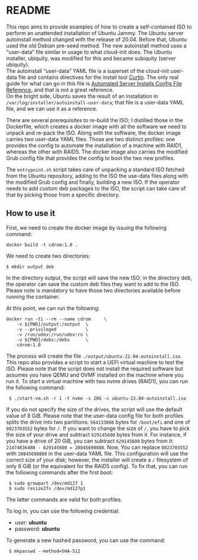 # README

This repo aims to provide examples of how to create a self-contained ISO to
perform an unattended installation of Ubuntu Jammy. The Ubuntu server
autoinstall method changed with the release of 20.04. Before that, Ubuntu used
the old Debian pre-seed method. The new autoinstall method uses a “user-data”
file similar in usage to what cloud-init does. The Ubuntu installer, ubiquity,
was modified for this and became subiquity (server ubiquity).  
The autoinstall “user-data” YAML file is a superset of the cloud-init user-data
file and contains directives for the install tool
[Curtin](https://curtin.readthedocs.io/en/latest/topics/overview.html). The only
real guide for what can go in this file is [Automated Server Installs Config
File Reference](https://ubuntu.com/server/docs/install/autoinstall-reference),
and that is not a great reference.  
On the bright side, Ubuntu saves the result of an installation in
`/var/log/installer/autoinstall-user-data`; that file is a user-data YAML file,
and we can use it as a reference.

There are several prerequisites to re-build the ISO; I distilled those in the
Dockerfile, which creates a docker image with all the software we need to unpack
and re-pack the ISO. Along with the software, the docker image carries two
user-data YAML files. Those are two distinct profiles: one provides the config
to automate the installation of a machine with RAID1, whereas the other with
RAID5. The docker image also carries the modified Grub config file that provides
the config to boot the two new profiles.

The `entrypoint.sh` script takes care of unpacking a standard ISO fetched from
the Ubuntu repository, adding to the ISO the use-data files along with the
modified Grub config and finally, building a new ISO. If the operator needs to
add custom deb packages to the ISO, the script can take care of that by picking
those from a specific directory.

## How to use it

First, we need to create the docker image by issuing the following command:

    docker build -t cdrom:1.0 .

We need to create two directories:

    $ mkdir output deb

In the directory output, the script will save the new ISO; in the directory deb,
the operator can save the custom deb files they want to add to the ISO. Please
note is mandatory to have those two directories available before running the
container.

At this point, we can run the following:

    docker run -ti --rm --name cdrom     \
		-v ${PWD}/output:/output  \
		-v --privileged           \
		-v /run/udev:/run/udev:ro \
		-v ${PWD}/debs:/debs      \
		cdrom:1.0

The process will create the file `./output/ubuntu-22.04-autoinstall.iso`. This
repo also provides a script to start a UEFI virtual machine to test the ISO.
Please note that the script does not install the required software but assumes
you have QEMU and OVMF installed on the machine where you run it. To start a
virtual machine with two nvme drives (RAID1), you can run the following command:

     $ ./start-vm.sh -r 1 -t nvme -s 20G -c ubuntu-22.04-autoinstall.iso    

If you do not specify the size of the drives, the script will use the default
value of 8 GiB. Please note that the user-data config file for both profiles
splits the drive into two partitions: `564133888` bytes for `/boot/efi` and one
of `8023703552` bytes for `/`. If you want to change the size of `/`, you have
to pick the size of your drive and subtract `629145600` bytes from it. For
instance, if you have a drive of 20 GiB, you can subtract `629145600` bytes from
it: `21474836480 - 629145600 = 20845690880`. Now, You can replace `8023703552` 
with `20845690880` in the user-data YAML file. This configuration will use the
correct size of your disk; however, the installer will create a `/` filesystem
of only 8 GiB (or the equivalent for the RAID5 config). To fix that, you can run
the following commands after the first boot:

     $ sudo growpart /dev/md127 1
     $ sudo resize2fs /dev/md127p1

The latter commands are valid for both profiles.  

To log in, you can use the following credential: 

 - user: **ubuntu** 
 - password: **ubuntu**

To generate a new hashed password, you can use the command:

     $ mkpasswd --method=SHA-512

